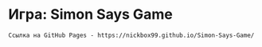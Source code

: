 # Игра: Simon Says Game

```
Ссылка на GitHub Pages - https://nickbox99.github.io/Simon-Says-Game/
```
